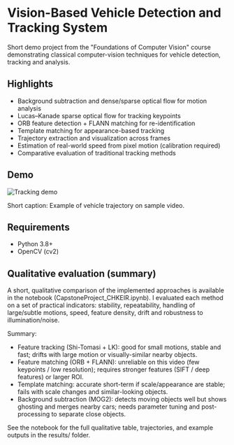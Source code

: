 
# Vision-Based Vehicle Detection and Tracking System

Short demo project from the "Foundations of Computer Vision" course demonstrating classical computer-vision techniques for vehicle detection, tracking and analysis.

## Highlights
- Background subtraction and dense/sparse optical flow for motion analysis
- Lucas–Kanade sparse optical flow for tracking keypoints
- ORB feature detection + FLANN matching for re-identification
- Template matching for appearance-based tracking
- Trajectory extraction and visualization across frames
- Estimation of real-world speed from pixel motion (calibration required)
- Comparative evaluation of traditional tracking methods

## Demo
![Tracking demo](results/Trajectory_TM.jpg)

Short caption: Example of vehicle trajectory on sample video.


## Requirements
- Python 3.8+
- OpenCV (cv2)

## Qualitative evaluation (summary)

A short, qualitative comparison of the implemented approaches is available in the notebook (CapstoneProject_CHKEIR.ipynb). I evaluated each method on a set of practical indicators: stability, repeatability, handling of large/subtle motions, speed, feature density, drift and robustness to illumination/noise.

Summary:
- Feature tracking (Shi-Tomasi + LK): good for small motions, stable and fast; drifts with large motion or visually-similar nearby objects.
- Feature matching (ORB + FLANN): unreliable on this video (few keypoints / low resolution); requires stronger features (SIFT / deep features) or larger ROI.
- Template matching: accurate short-term if scale/appearance are stable; fails with scale changes and similar-looking objects.
- Background subtraction (MOG2): detects moving objects well but shows ghosting and merges nearby cars; needs parameter tuning and post-processing to separate close objects.

See the notebook for the full qualitative table, trajectories, and example outputs in the results/ folder.